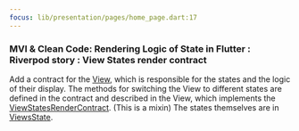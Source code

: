 ```yaml
---
focus: lib/presentation/pages/home_page.dart:17
---
```


### MVI & Clean Code: Rendering Logic of State in Flutter : Riverpod story : View States render contract

Add a contract for the [View](lib/presentation/pages/home_page.dart:17), which is responsible for the states and the logic of their display. 
The methods for switching the View to different states are defined in the contract and described in the View, 
which implements the [ViewStatesRenderContract](lib/presentation/manager/view_states_render_contract.dart:5).
 (This is a mixin) The states themselves are in [ViewsState](lib/presentation/manager/bindings/views_state.dart:10).

